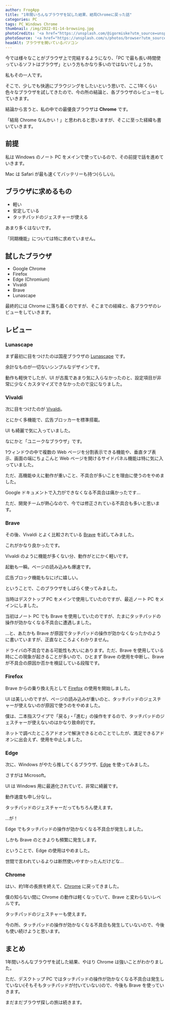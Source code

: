 ```yaml
---
author: FrogApp
title: "1年間いろんなブラウザを試した結果、結局Chromeに戻った話"
categories: PC
tags: PC Windows Chrome
thumbnail: /img/2022-01-14-browsing.jpg
photoCredits: '<a href="https://unsplash.com/@igormiske?utm_source=unsplash&utm_medium=referral&utm_content=creditCopyText" target="_blank" rel="noopener noreferrer">Igor Miske</a>'
photoSource: '<a href="https://unsplash.com/s/photos/browser?utm_source=unsplash&utm_medium=referral&utm_content=creditCopyText" target="_blank" rel="noopener noreferrer">Unsplash</a>'
headAlt: ブラウザを開いているパソコン
---
```


今では様々なことがブラウザ上で完結するようになり、「PC で最も長い時間使っているソフトはブラウザ」という方もかなり多いのではないでしょうか。

私もその一人です。

そこで、少しでも快適にブラウジングをしたいという思いで、ここ1年くらい色々なブラウザを試してきたので、今の所の結論と、各ブラウザのレビューをしていきます。

結論から言うと、私の中での最優良ブラウザは **Chrome** です。

「結局 Chrome なんかい！」と思われると思いますが、そこに至った経緯も書いていきます。

## 前提
私は Windows のノート PC をメインで使っているので、その前提で話を進めていきます。

Mac は Safari が最も速くてバッテリーも持つ(らしい)。

## ブラウザに求めるもの

- 軽い
- 安定している
- タッチパッドのジェスチャーが使える

あまり多くはないです。

「同期機能」については特に求めていません。

## 試したブラウザ

- Google Chrome
- Firefox
- Edge (Chromium)
- Vivaldi
- Brave
- Lunascape

最終的には Chrome に落ち着くのですが、そこまでの経緯と、各ブラウザのレビューをしていきます。

## レビュー

### Lunascape
まず最初に目をつけたのは国産ブラウザの <a href="https://www.lunascape.org/browser/phoebe" target="_blank" rel="noopener noreferrer">Lunascape</a> です。

余計なものが一切ないシンプルなデザインです。

動作も軽快でしたが、UI が古風であまり気に入らなかったのと、設定項目が非常に少なくカスタマイズできなかったので没になりました。

### Vivaldi
次に目をつけたのが <a href="https://vivaldi.com/ja/" target="_blank" rel="noopener noreferrer">Vivaldi</a>。

とにかく多機能で、広告ブロッカーを標準搭載。

UI も綺麗で気に入っていました。

なにかと「ユニークなブラウザ」です。

1ウィンドウの中で複数の Web ページを分割表示できる機能や、垂直タブ表示、画面の端にちょこんと Web ページを開けるサイドパネル機能は特に気に入っていました。

ただ、高機能ゆえに動作が重いこと、不具合が多いことを理由に使うのをやめました。

Google ドキュメントで入力ができなくなる不具合は痛かったです...

ただ、開発チームが熱心なので、今では修正されている不具合も多いと思います。

### Brave
その後、Vivaldi とよく比較されている <a href="https://brave.com/ja/" target="_blank" rel="noopener noreferrer">Brave</a> を試してみました。

これがかなり良かったです。

Vivaldi のように機能が多くない分、動作がとにかく軽いです。

起動も一瞬。ページの読み込みも爆速です。

広告ブロック機能もなにげに嬉しい。

ということで、このブラウザをしばらく使ってみました。

当時はデスクトップ PC をメインで使用していたのですが、最近ノート PC をメインにしました。

当初はノート PC でも Brave を使用していたのですが、たまにタッチパッドの操作が効かなくなる不具合に遭遇しました。

...と、あたかも Brave が原因でタッチパッドの操作が効かなくなったかのように書いていますが、正直なところよくわかりません。

ドライバの不具合である可能性も大いにあります。ただ、Brave を使用している時にこの現象が起きることが多いので、ひとまず Brave の使用を中断し、Brave が不具合の原因か否かを検証している段階です。

### Firefox
Brave からの乗り換え先として <a href="https://www.mozilla.org/ja/firefox/new/" target="_blank" rel="noopener noreferrer">Firefox</a> の使用を開始しました。

UI は美しいのですが、ページの読み込みが重いのと、タッチパッドのジェスチャーが使えないのが原因で使うのをやめました。

僕は、二本指スワイプで「戻る」・「進む」の操作をするので、タッチパッドのジェスチャーが使えないのはかなり致命的です。

ネットで調べたところアドオンで解決できるとのことでしたが、満足できるアドオンに出会えず、使用を中止しました。

### Edge
次に、Windows がやたら推してくるブラウザ、<a href="https://www.microsoft.com/ja-jp/edge" target="_blank" rel="noopener noreferrer">Edge</a> を使ってみました。

さすがは Microsoft。

UI は Windows 用に最適化されていて、非常に綺麗です。

動作速度も申し分なし。

タッチパッドのジェスチャーだってもちろん使えます。

...が！

Edge でもタッチパッドの操作が効かなくなる不具合が発生しました。

しかも Brave のときよりも頻繁に発生します。

ということで、Edge の使用はやめました。

世間で言われているよりは断然使いやすかったんだけどな...

### Chrome
はい、約1年の長旅を終えて、<a href="https://www.google.com/chrome" target="_blank" rel="noopener noreferrer">Chrome</a> に戻ってきました。

僕の知らない間に Chrome の動作は軽くなっていて、Brave と変わらないレベルです。

タッチパッドのジェスチャーも使えます。

今の所、タッチパッドの操作が効かなくなる不具合も発生していないので、今後も使い続けようと思います。

## まとめ
1年間いろんなブラウザを試した結果、やはり Chrome は強いことがわかりました。

ただ、デスクトップ PC ではタッチパッドの操作が効かなくなる不具合は発生していない(そもそもタッチパッドが付いていない)ので、今後も Brave を使っていきます。

まだまだブラウザ探しの旅は続きます。